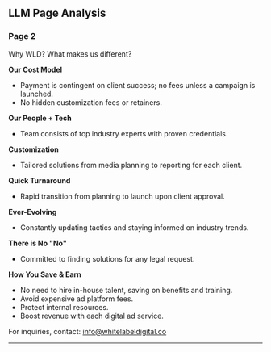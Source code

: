 

## LLM Page Analysis


### Page 2

Why WLD? What makes us different?

**Our Cost Model**
- Payment is contingent on client success; no fees unless a campaign is launched.
- No hidden customization fees or retainers.

**Our People + Tech**
- Team consists of top industry experts with proven credentials.

**Customization**
- Tailored solutions from media planning to reporting for each client.

**Quick Turnaround**
- Rapid transition from planning to launch upon client approval.

**Ever-Evolving**
- Constantly updating tactics and staying informed on industry trends.

**There is No "No"**
- Committed to finding solutions for any legal request.

**How You Save & Earn**
- No need to hire in-house talent, saving on benefits and training.
- Avoid expensive ad platform fees.
- Protect internal resources.
- Boost revenue with each digital ad service.

For inquiries, contact: info@whitelabeldigital.co

---
